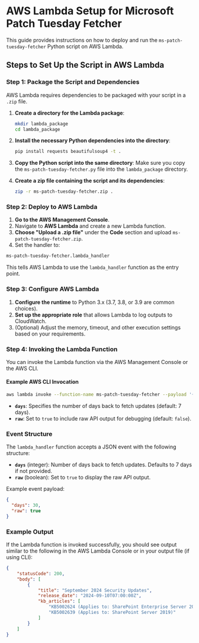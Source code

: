 # AWS Lambda Setup for Microsoft Patch Tuesday Fetcher

This guide provides instructions on how to deploy and run the `ms-patch-tuesday-fetcher` Python script on AWS Lambda.

## Steps to Set Up the Script in AWS Lambda

### Step 1: Package the Script and Dependencies

AWS Lambda requires dependencies to be packaged with your script in a `.zip` file.

1. **Create a directory for the Lambda package**:

    ```bash
    mkdir lambda_package
    cd lambda_package
    ```

2. **Install the necessary Python dependencies into the directory**:

    ```bash
    pip install requests beautifulsoup4 -t .
    ```

3. **Copy the Python script into the same directory**:
    Make sure you copy the `ms-patch-tuesday-fetcher.py` file into the `lambda_package` directory.

4. **Create a zip file containing the script and its dependencies**:

    ```bash
    zip -r ms-patch-tuesday-fetcher.zip .
    ```

### Step 2: Deploy to AWS Lambda

1. **Go to the AWS Management Console**.
2. Navigate to **AWS Lambda** and create a new Lambda function.
3. **Choose "Upload a .zip file"** under the **Code** section and upload `ms-patch-tuesday-fetcher.zip`.
4. Set the handler to:

```bash
ms-patch-tuesday-fetcher.lambda_handler
```

   This tells AWS Lambda to use the `lambda_handler` function as the entry point.

### Step 3: Configure AWS Lambda

1. **Configure the runtime** to Python 3.x (3.7, 3.8, or 3.9 are common choices).
2. **Set up the appropriate role** that allows Lambda to log outputs to CloudWatch.
3. (Optional) Adjust the memory, timeout, and other execution settings based on your requirements.

### Step 4: Invoking the Lambda Function

You can invoke the Lambda function via the AWS Management Console or the AWS CLI.

#### Example AWS CLI Invocation

```bash
aws lambda invoke --function-name ms-patch-tuesday-fetcher --payload '{"days": 30, "raw": false}' output.json
```

- **`days`**: Specifies the number of days back to fetch updates (default: 7 days).
- **`raw`**: Set to `true` to include raw API output for debugging (default: `false`).

### Event Structure

The `lambda_handler` function accepts a JSON event with the following structure:

- **`days`** (integer): Number of days back to fetch updates. Defaults to 7 days if not provided.
- **`raw`** (boolean): Set to `true` to display the raw API output.

Example event payload:

```json
{
  "days": 30,
  "raw": true
}
```

### Example Output

If the Lambda function is invoked successfully, you should see output similar to the following in the AWS Lambda Console or in your output file (if using CLI):

```json
{
    "statusCode": 200,
    "body": [
        {
            "title": "September 2024 Security Updates",
            "release_date": "2024-09-10T07:00:00Z",
            "kb_articles": [
                "KB5002624 (Applies to: SharePoint Enterprise Server 2016)",
                "KB5002639 (Applies to: SharePoint Server 2019)"
            ]
        }
    ]
}
```
